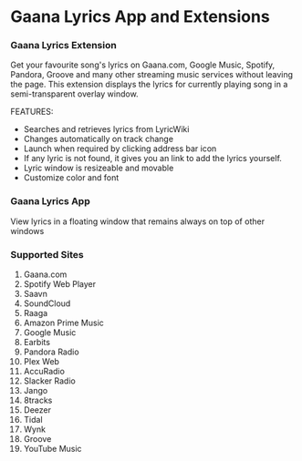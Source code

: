 # Gaana Lyrics App and Extensions

### Gaana Lyrics Extension

Get your favourite song's lyrics on Gaana.com, Google Music, Spotify, Pandora, Groove and many other streaming music services without leaving the page. This extension displays the lyrics for currently playing song in a semi-transparent overlay window.

FEATURES:

* Searches and retrieves lyrics from LyricWiki
* Changes automatically on track change
* Launch when required by clicking address bar icon
* If any lyric is not found, it gives you an link to add the lyrics yourself.
* Lyric window is resizeable and movable
* Customize color and font

### Gaana Lyrics App
View lyrics in a floating window that remains always on top of other windows

### Supported Sites

1. Gaana.com
2. Spotify Web Player
3. Saavn
4. SoundCloud
5. Raaga
6. Amazon Prime Music
7. Google Music
8. Earbits
9. Pandora Radio
10. Plex Web
11. AccuRadio
12. Slacker Radio
13. Jango
14. 8tracks
15. Deezer
16. Tidal
17. Wynk
18. Groove
19. YouTube Music
